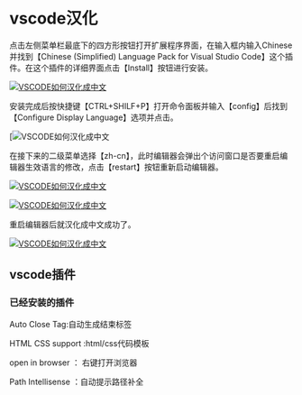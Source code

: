 # vscode汉化

点击左侧菜单栏最底下的四方形按钮打开扩展程序界面，在输入框内输入Chinese并找到【Chinese (Simplified) Language Pack for Visual Studio  Code】这个插件。在这个插件的详细界面点击【Install】按钮进行安装。

[![VSCODE如何汉化成中文](https://imgsa.baidu.com/exp/w=500/sign=699205fb7ecf3bc7e800cdece101babd/9f510fb30f2442a7d7a80453df43ad4bd01302a5.jpg)](http://jingyan.baidu.com/album/3c343ff78b3d6a0d377963a6.html?picindex=2)

安装完成后按快捷键【CTRL+SHILF+P】打开命令面板并输入【config】后找到【Configure Display Language】选项并点击。

[![VSCODE如何汉化成中文](https://imgsa.baidu.com/exp/w=500/sign=9242fd882b1f95caa6f592b6f9167fc5/d1160924ab18972bd14ff83ce8cd7b899f510aca.jpg)

在接下来的二级菜单选择【zh-cn】，此时编辑器会弹出个访问窗口是否要重启编辑器生效语言的修改，点击【restart】按钮重新启动编辑器。

[![VSCODE如何汉化成中文](https://imgsa.baidu.com/exp/w=500/sign=4013d1f6e724b899de3c79385e071d59/d6ca7bcb0a46f21fd622a5a5f8246b600c33ae36.jpg)](http://jingyan.baidu.com/album/3c343ff78b3d6a0d377963a6.html?picindex=4)

[![VSCODE如何汉化成中文](https://imgsa.baidu.com/exp/w=500/sign=0aa4352ba564034f0fcdc2069fc27980/1e30e924b899a9010d57a0c013950a7b0308f5e2.jpg)](http://jingyan.baidu.com/album/3c343ff78b3d6a0d377963a6.html?picindex=5)

重启编辑器后就汉化成中文成功了。

[![VSCODE如何汉化成中文](https://imgsa.baidu.com/exp/w=500/sign=fb09fa3ce8cd7b89e96c3a833f254291/b21bb051f81986181974157244ed2e738bd4e611.jpg)](http://jingyan.baidu.com/album/3c343ff78b3d6a0d377963a6.html?picindex=6)

## vscode插件

### 已经安装的插件

Auto Close Tag:自动生成结束标签

HTML CSS support :html/css代码模板

open in browser ： 右键打开浏览器

Path Intellisense ：自动提示路径补全
